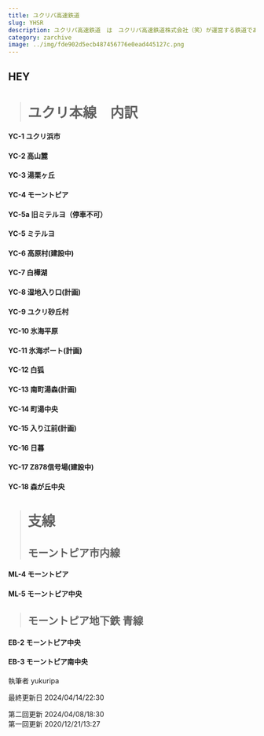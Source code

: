 ```yaml
---
title: ユクリパ高速鉄道
slug: YHSR
description: ユクリパ高速鉄道　は　ユクリパ高速鉄道株式会社（笑）が運営する鉄道である。
category: zarchive
image: ../img/fde902d5ecb487456776e0ead445127c.png
---
```

## HEY

> # ユクリ本線　内訳

#### YC-1 ユクリ浜市

#### YC-2 高山麓

#### YC-3 湯栗ヶ丘

#### YC-4 モーントピア

#### YC-5a 旧ミテルヨ（停車不可）

#### YC-5 ミテルヨ

#### YC-6 高原村(建設中)

#### YC-7 白樺湖

#### Y﻿C-8 湿地入り口(計画)

#### Y﻿C-9 ユクリ砂丘村

#### Y﻿C-10 氷海平原

#### Y﻿C-11 氷海ポート(計画)

#### YC-12 白狐

#### Y﻿C-13 南町湯森(計画)

#### Y﻿C-14 町湯中央

#### Y﻿C-15 入り江前(計画)

#### Y﻿C-16 日暮

#### Y﻿C-17 Z878信号場(建設中)

#### YC-18 森が丘中央

> # 支線
>
> ## モーントピア市内線

#### ML-4 モーントピア

#### ML-5 モーントピア中央

> ## モーントピア地下鉄 青線

#### EB-2 モーントピア中央

#### EB-3 モーントピア南中央

執筆者 yukuripa 

最終更新日 2024/04/14/22:30

第二回更新 2024/04/08/18:30\
第一回更新 2020/12/21/13:27
